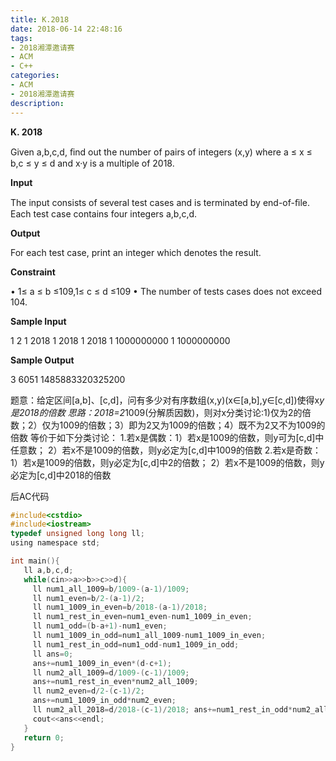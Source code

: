 ```yaml
---
title: K.2018
date: 2018-06-14 22:48:16
tags:
- 2018湘潭邀请赛
- ACM
- C++
categories:
- ACM
- 2018湘潭邀请赛
description:
---
```

**K. 2018**

Given a,b,c,d, ﬁnd out the number of pairs of integers (x,y) where a ≤ x ≤ b,c ≤ y ≤ d and x·y is a 
multiple of 2018.

<!--more-->
**Input**

The input consists of several test cases and is terminated by end-of-ﬁle. 
Each test case contains four integers a,b,c,d.

**Output**

For each test case, print an integer which denotes the result.

**Constraint**

  • 1≤ a ≤ b ≤109,1≤ c ≤ d ≤109
  • The number of tests cases does not exceed 104.

**Sample Input**

1 2 1 2018
1 2018 1 2018
1 1000000000 1 1000000000

**Sample Output**

3
6051
1485883320325200

题意：给定区间[a,b]、[c,d]，问有多少对有序数组(x,y)(x∈[a,b],y∈[c,d])使得x*y是2018的倍数
思路：2018=2*1009(分解质因数)，则对x分类讨论:1)仅为2的倍数；2）仅为1009的倍数；3）即为2又为1009的倍数；4）既不为2又不为1009的倍数
等价于如下分类讨论：
1.若x是偶数：1）若x是1009的倍数，则y可为[c,d]中任意数； 2）若x不是1009的倍数，则y必定为[c,d]中1009的倍数
2.若x是奇数：1）若x是1009的倍数，则y必定为[c,d]中2的倍数； 2）若x不是1009的倍数，则y必定为[c,d]中2018的倍数

后AC代码
```c
#include<cstdio>
#include<iostream>
typedef unsigned long long ll;
using namespace std;

int main(){
   ll a,b,c,d;
   while(cin>>a>>b>>c>>d){
     ll num1_all_1009=b/1009-(a-1)/1009;
     ll num1_even=b/2-(a-1)/2;
     ll num1_1009_in_even=b/2018-(a-1)/2018;
     ll num1_rest_in_even=num1_even-num1_1009_in_even;
     ll num1_odd=(b-a+1)-num1_even;
     ll num1_1009_in_odd=num1_all_1009-num1_1009_in_even;
     ll num1_rest_in_odd=num1_odd-num1_1009_in_odd;
     ll ans=0;
     ans+=num1_1009_in_even*(d-c+1);
     ll num2_all_1009=d/1009-(c-1)/1009; 
     ans+=num1_rest_in_even*num2_all_1009;
     ll num2_even=d/2-(c-1)/2;
     ans+=num1_1009_in_odd*num2_even;
     ll num2_all_2018=d/2018-(c-1)/2018; ans+=num1_rest_in_odd*num2_all_2018;
     cout<<ans<<endl;
   }
   return 0;
}
```